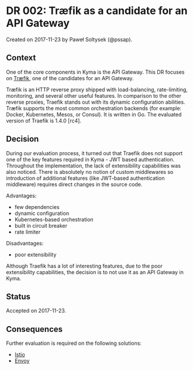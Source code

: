 # DR 002: Træfik as a candidate for an API Gateway

Created on 2017-11-23 by Paweł Soltysek (@pssap).

## Context

One of the core components in Kyma is the API Gateway. This DR focuses on [Træfik](https://traefik.io), one of the candidates for an API Gateway.

Træfik is an HTTP reverse proxy shipped with load-balancing, rate-limiting, monitoring, and several other useful features. In comparison to the other reverse proxies, Traefik stands out with its dynamic configuration abilities.
Træfik supports the most common orchestration backends (for example: Docker, Kubernetes, Mesos, or Consul). It is written in Go. The evaluated version of Traefik is 1.4.0 [rc4].

## Decision

During our evaluation process, it turned out that Traefik does not support one of the key features required in Kyma - JWT based authentication. Throughout the implementation, the lack of extensibility capabilities was also noticed. There is absolutely no notion of custom middlewares so introduction of additional features (like JWT-based authentication middleware) requires direct changes in the source code.

Advantages:
- few dependencies
- dynamic configuration
- Kubernetes-based orchestration
- built in circuit breaker
- rate limiter

Disadvantages:
- poor extensibility  

Although Traefik has a lot of interesting features, due to the poor extensibility capabilities, the decision is to not use it as an API Gateway in Kyma.

## Status

Accepted on 2017-11-23.

## Consequences

Further evaluation is required on the following solutions:
- [Istio](https://github.com/istio/istio)
- [Envoy](https://github.com/envoyproxy/envoy)
